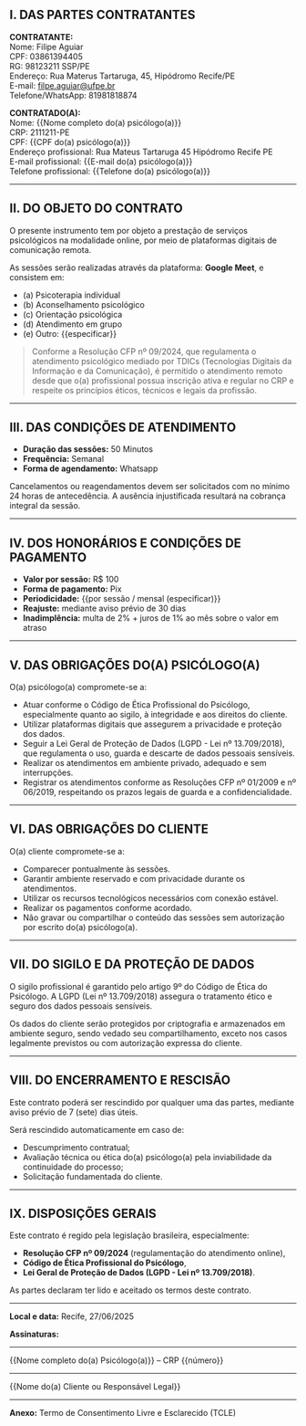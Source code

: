 ## I. DAS PARTES CONTRATANTES

**CONTRATANTE:**  
Nome: Filipe Aguiar  
CPF: 03861394405  
RG: 98123211 SSP/PE  
Endereço: Rua Materus Tartaruga, 45, Hipódromo Recife/PE  
E-mail: filpe.aguiar@ufpe.br  
Telefone/WhatsApp: 81981818874  

**CONTRATADO(A):**  
Nome: {{Nome completo do(a) psicólogo(a)}}  
CRP: 2111211-PE  
CPF: {{CPF do(a) psicólogo(a)}}  
Endereço profissional: Rua Mateus Tartaruga 45 Hipódromo Recife PE  
E-mail profissional: {{E-mail do(a) psicólogo(a)}}  
Telefone profissional: {{Telefone do(a) psicólogo(a)}}  

---

## II. DO OBJETO DO CONTRATO

O presente instrumento tem por objeto a prestação de serviços psicológicos na modalidade online, por meio de plataformas digitais de comunicação remota.

As sessões serão realizadas através da plataforma: **Google Meet**, e consistem em:  
- (a) Psicoterapia individual  
- (b) Aconselhamento psicológico  
- (c) Orientação psicológica  
- (d) Atendimento em grupo  
- (e) Outro: {{especificar}}

> Conforme a Resolução CFP nº 09/2024, que regulamenta o atendimento psicológico mediado por TDICs (Tecnologias Digitais da Informação e da Comunicação), é permitido o atendimento remoto desde que o(a) profissional possua inscrição ativa e regular no CRP e respeite os princípios éticos, técnicos e legais da profissão.

---

## III. DAS CONDIÇÕES DE ATENDIMENTO

- **Duração das sessões:** 50 Minutos  
- **Frequência:** Semanal  
- **Forma de agendamento:** Whatsapp

Cancelamentos ou reagendamentos devem ser solicitados com no mínimo 24 horas de antecedência. A ausência injustificada resultará na cobrança integral da sessão.

---

## IV. DOS HONORÁRIOS E CONDIÇÕES DE PAGAMENTO

- **Valor por sessão:** R$ 100  
- **Forma de pagamento:** Pix  
- **Periodicidade:** {{por sessão / mensal (especificar)}}
- **Reajuste:** mediante aviso prévio de 30 dias  
- **Inadimplência:** multa de 2% + juros de 1% ao mês sobre o valor em atraso

---

## V. DAS OBRIGAÇÕES DO(A) PSICÓLOGO(A)

O(a) psicólogo(a) compromete-se a:  
- Atuar conforme o Código de Ética Profissional do Psicólogo, especialmente quanto ao sigilo, à integridade e aos direitos do cliente.  
- Utilizar plataformas digitais que assegurem a privacidade e proteção dos dados.  
- Seguir a Lei Geral de Proteção de Dados (LGPD - Lei nº 13.709/2018), que regulamenta o uso, guarda e descarte de dados pessoais sensíveis.  
- Realizar os atendimentos em ambiente privado, adequado e sem interrupções.  
- Registrar os atendimentos conforme as Resoluções CFP nº 01/2009 e nº 06/2019, respeitando os prazos legais de guarda e a confidencialidade.

---

## VI. DAS OBRIGAÇÕES DO CLIENTE

O(a) cliente compromete-se a:  
- Comparecer pontualmente às sessões.  
- Garantir ambiente reservado e com privacidade durante os atendimentos.  
- Utilizar os recursos tecnológicos necessários com conexão estável.  
- Realizar os pagamentos conforme acordado.  
- Não gravar ou compartilhar o conteúdo das sessões sem autorização por escrito do(a) psicólogo(a).

---

## VII. DO SIGILO E DA PROTEÇÃO DE DADOS

O sigilo profissional é garantido pelo artigo 9º do Código de Ética do Psicólogo. A LGPD (Lei nº 13.709/2018) assegura o tratamento ético e seguro dos dados pessoais sensíveis.

Os dados do cliente serão protegidos por criptografia e armazenados em ambiente seguro, sendo vedado seu compartilhamento, exceto nos casos legalmente previstos ou com autorização expressa do cliente.

---

## VIII. DO ENCERRAMENTO E RESCISÃO

Este contrato poderá ser rescindido por qualquer uma das partes, mediante aviso prévio de 7 (sete) dias úteis.

Será rescindido automaticamente em caso de:
- Descumprimento contratual;
- Avaliação técnica ou ética do(a) psicólogo(a) pela inviabilidade da continuidade do processo;
- Solicitação fundamentada do cliente.

---

## IX. DISPOSIÇÕES GERAIS

Este contrato é regido pela legislação brasileira, especialmente:
- **Resolução CFP nº 09/2024** (regulamentação do atendimento online),
- **Código de Ética Profissional do Psicólogo**,
- **Lei Geral de Proteção de Dados (LGPD - Lei nº 13.709/2018)**.

As partes declaram ter lido e aceitado os termos deste contrato.

---

**Local e data:** Recife, 27/06/2025

**Assinaturas:**

______________________________  
{{Nome completo do(a) Psicólogo(a)}} – CRP {{número}}

______________________________  
{{Nome do(a) Cliente ou Responsável Legal}}

---

**Anexo:** Termo de Consentimento Livre e Esclarecido (TCLE)
